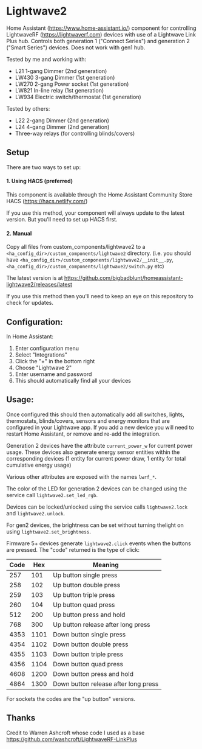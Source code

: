 # Lightwave2

Home Assistant (https://www.home-assistant.io/) component for controlling LightwaveRF (https://lightwaverf.com) devices with use of a Lightwave Link Plus hub. Controls both generation 1 ("Connect Series") and generation 2 ("Smart Series") devices. Does not work with gen1 hub.

Tested by me and working with:

- L21 1-gang Dimmer (2nd generation)
- LW430 3-gang Dimmer (1st generation)
- LW270 2-gang Power socket (1st generation)
- LW821 In-line relay (1st generation)
- LW934 Electric switch/thermostat (1st generation)

Tested by others:

- L22 2-gang Dimmer (2nd generation)
- L24 4-gang Dimmer (2nd generation)
- Three-way relays (for controlling blinds/covers)

## Setup
There are two ways to set up:

#### 1. Using HACS (preferred)
This component is available through the Home Assistant Community Store HACS (https://hacs.netlify.com/)

If you use this method, your component will always update to the latest version. But you'll need to set up HACS first.

#### 2. Manual
Copy all files from custom_components/lightwave2 to a `<ha_config_dir>/custom_components/lightwave2` directory. (i.e. you should have `<ha_config_dir>/custom_components/lightwave2/__init__.py`, `<ha_config_dir>/custom_components/lightwave2/switch.py` etc)

The latest version is at https://github.com/bigbadblunt/homeassistant-lightwave2/releases/latest

If you use this method then you'll need to keep an eye on this repository to check for updates.

## Configuration:
In Home Assistant:

1. Enter configuration menu
2. Select "Integrations"
3. Click the "+" in the bottom right
4. Choose "Lightwave 2"
5. Enter username and password
6. This should automatically find all your devices

## Usage:
Once configured this should then automatically add all switches, lights, thermostats, blinds/covers, sensors and energy monitors that are configured in your Lightwave app. If you add a new device you will need to restart Home Assistant, or remove and re-add the integration.

Generation 2 devices have the attribute `current_power_w` for current power usage. These devices also generate energy sensor entities within the corresponding devices (1 entity for current power draw, 1 entity for total cumulative energy usage)

Various other attributes are exposed with the names `lwrf_*`.

The color of the LED for generation 2 devices can be changed using the service call `lightwave2.set_led_rgb`.

Devices can be locked/unlocked using the service calls `lightwave2.lock` and `lightwave2.unlock`.

For gen2 devices, the brightness can be set without turning thelight on using `lightwave2.set_brightness`.

Firmware 5+ devices generate `lightwave2.click` events when the buttons are pressed. The "code" returned is the type of click:

Code|Hex|Meaning
----|----|----
257|101|Up button single press
258|102|Up button double press
259|103|Up button triple press
260|104|Up button quad press
512|200|Up button press and hold
768|300|Up button release after long press
4353|1101|Down button single press
4354|1102|Down button double press
4355|1103|Down button triple press
4356|1104|Down button quad press
4608|1200|Down button press and hold
4864|1300|Down button release after long press

For sockets the codes are the "up button" versions.

## Thanks
Credit to Warren Ashcroft whose code I used as a base https://github.com/washcroft/LightwaveRF-LinkPlus
